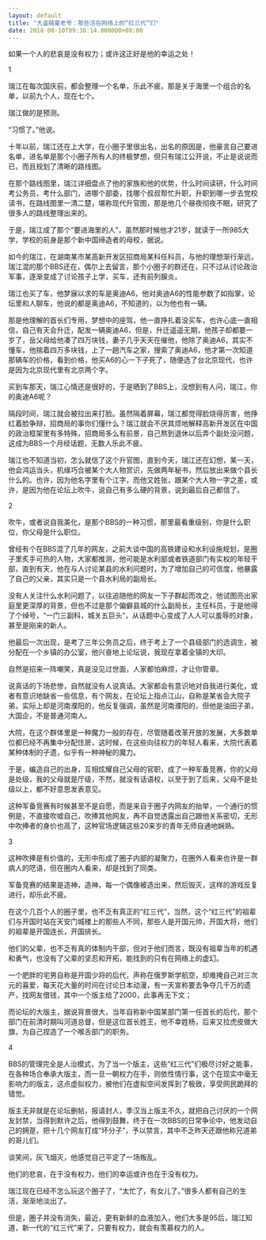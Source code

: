 ```yaml
---
layout: default
title: "大盗贼霍老爷：那些活在网络上的“红三代”们"
date: 2018-08-10T09:38:14.000000+08:00
---
```


如果一个人的悲哀是没有权力；或许这正好是他的幸运之处！

1

瑞江在每次国庆前，都会整理一个名单，乐此不疲。那是关于海里一个组合的名单，以前九个人，现在七个。

瑞江做的是预测。

“习惯了。”他说。

十年以前，瑞江还在上大学，在小圈子里很出名，出名的原因是，他豪言自己要进名单，进名单是那个小圈子所有人的终极梦想，但只有瑞江公开说，不止是说说而已，而且规划了清晰的路线图。

在那个路线图里，瑞江详细盘点了他的家族和他的优势，什么时间读研，什么时间考公务员，考什么部门，进哪个部委，找哪个叔叔帮忙升职，升职到哪一步去党校读书，在路线图里一清二楚，堪称现代升官图，那是他几个昼夜彻夜不眠，研究了很多人的路线整理出来的。

于是，瑞江成了那个“要进海里的人”，虽然那时候他才21岁，就读于一所985大学，学校的前身是那个新中国缔造者的母校，据说。

如今的瑞江，在湖南某市某高新开发区招商局某科任科员，与他的理想渐行渐远，瑞江混的那个BBS还在，偶尔上去留言，那个小圈子的群还在，只不过从讨论政治军事，逐渐变成了讨论孩子上学，买车，还有前列腺炎。

瑞江也买了车，他梦寐以求的车是奥迪A6，他对奥迪A6的性能参数了如指掌，论坛里和人聊车，他说的都是奥迪A6，不知道的，以为他也有一辆。

那是他理解的首长们专用，梦想中的座驾，他一直挣扎着没买车，也许心底一直相信，自己有天会升迁，配发一辆奥迪A6，但是，升迁遥遥无期，他孩子却都要一岁了，岳父母给他凑了四万块钱，妻子几乎天天在催他，他除了奥迪A6，其实不懂车，他揣着四万多块钱，上了一趟汽车之家，搜索了奥迪A6，他才第一次知道那辆车的价格，看到价格，他买A6的心一下子死了，随便选了台北京现代，也许是因为北京现代里有北京两个字。

买到车那天，瑞江心情还是很好的，于是晒到了BBS上，没想到有人问，瑞江，你的奥迪A6呢？

隔段时间，瑞江就会被拉出来打脸。虽然隔着屏幕，瑞江都觉得脸烧得厉害，他挣红着脸争辩，招商局的事你们懂什么？瑞江就会不厌其烦地解释高新开发区在中国的政治框架里有多特殊，招商局多么有前景，自己熬到退休以后弄个副处没问题，这成为BBS一个月经话题，无数人乐此不疲。

瑞江也不知道当初，怎么就信了这个升官图，直到今天，瑞江还在幻想，某一天，他会鸿运当头，机缘巧合被某个大人物赏识，先做两年秘书，然后放出来做个县长什么的。也许，因为他名字里有个江字，而他又姓张，跟某个大人物一字之差，或许，是因为他在论坛上吹牛，说自己有多么硬的背景，说到最后自己都信了。

2

吹牛，或者说自我美化，是那个BBS的一种习惯，那里最看重级别，你是什么职位，你父母是什么职位。

曾经有个在BBS混了几年的网友，之前大谈中国的高铁建设和水利设施规划，是圈子里炙手可热的人物，大家都推测，他可能是水利部或者铁道部门有实权的年轻干部，直到有天，他在与人讨论某县的水利问题时，为了增加自己的可信度，他暴露了自己的父亲，其实只是一个县水利局的副局长。

没有人关注什么水利问题了，以往追随他的网友一下子群起而攻之，他试图亮出家庭里更深厚的背景，但也不过是那个偏僻县城的什么副局长，主任科员，于是他得了个绰号，“一门三副科，城关五巨头”，从话题中心变成了人人可以羞辱的对象，甚至是刚来的新人。

他最后一次出现，是考了三年公务员之后，终于考上了一个县级部门的选调生，被分配在一个乡镇的办公室，他兴奋地上论坛说，我现在拿着全镇的大印。

自然是招来一阵嘲笑，真是没见过世面，人家都怕麻烦，才让你管章。

说真话的下场悲惨，自然就没有人说真话。大家都会有意识地对自我进行美化，或者有意识地缺省一些信息，有个网友，在论坛上指点江山，自称是某省会大院子弟，实际上却是河南濮阳的，他反复强调，虽然是河南濮阳的，但他是油田子弟，大国企，不是普通河南人。

大院，在这个群体里是一种魔力一般的存在，尽管随着改革开放的发展，大多数单位都已经不再集中分配住房，这时候，在这些向往权力的年轻人看来，大院代表着某种体制的孑遗，似乎有一种神秘的魔力。

于是，编造自己的出身，互相炫耀自己父母的官职，成了一种军备竞赛，你的父母是处级，我的父母就是厅级，不然，就没有话语权，以至于到了后来，父母不是处级以上，都不好意思发表意见。

这种军备竞赛有时候甚至不是自愿，而是来自于圈子内网友的抬举，一个通行的惯例是，不直接吹嘘自己，吹捧其他网友，再不自觉透露出自己跟他关系密切，无形中吹捧者的身价也高了，这种官场逻辑这些20来岁的青年无师自通地娴熟。

3

这种吹捧是有价值的，无形中形成了圈子内部的凝聚力，在圈外人看来也许是一群病人的呓语，但在圈内人看来，却是找到了同类。

军备竞赛的结果是造神，造神，每一个偶像被造出来，然后毁灭，这样的游戏反复进行，却乐此不疲。

在这个几百个人的圈子里，也不乏有真正的“红三代”，当然，这个“红三代”的祖辈们与开国时站在天安门城楼上的那些人不同，那些人是开国元帅，开国大将，他们的祖辈是开国连长，开国排长。

他们的父辈，也不乏有真的体制内干部，但对于他们而言，既没有祖辈当年的机遇和勇气，也没有了父辈的坚忍和开拓，能找到的只有在网络上的虚幻。

一个肥胖的宅男自称是开国少将的后代，声称在俄罗斯学航空，却难掩自己对三次元的喜爱，每天花大量的时间在讨论日本动漫，有一天宣称要去争夺几千万的遗产，找网友借钱，其中一个版主给了2000，此事再无下文；

而论坛的大版主，据说背景很大，当年自称新中国某部门第一任首长的后代，那个部门在前清时期叫河道总督，但是这位首长姓王，他不幸姓杨，后来又拉虎皮做大旗，为自己捏造了一个喉舌部门的职务。

4

BBS的管理完全是人治模式，为了当一个版主，这些“红三代”们极尽讨好之能事，在各种场合奉承大版主，而一旦一朝权力在手，则依性情行事，这个在现实中毫无影响力的版主，这点虚拟权力，被他们在虚拟空间发挥到了极致，享受网民跪拜的错觉。

版主无非就是在论坛删帖，报请封人，季汉当上版主不久，就把自己讨厌的一个网友封禁，当得到默许之后，他得到鼓舞，终于在一次BBS的日常争论中，他发动自己的拥趸，把十几个网友打成“坏分子”，予以禁言，其中不乏昨天还跟他称兄道弟的哥儿们。

谈笑间，灰飞烟灭，他感觉自己平定了一场叛乱。

他们的悲哀，在于没有权力，他们的幸运或许也在于没有权力。

瑞江现在已经不怎么玩这个圈子了，“太忙了，有女儿了。”很多人都有自己的生活，渐渐地淡出了。

但是，圈子并没有消失，最近，更有新鲜的血液加入，他们大多是95后，瑞江知道，新一代的“红三代”来了，只要有权力，就会有羡慕权力的人。

